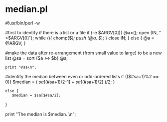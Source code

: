# median.pl

 #!usr/bin/perl -w
 
 #first to identify if there is a list or a file
  if (-e $ARGV[0]){
      @a=();
      open (IN, "<$ARGV[0]");
      while (<IN>){
      chomp($_);
      push (@a, $_);
      }
      close IN;
  } else {
       @a = @ARGV;
      }
 
 #make the data after re-arrangement (from small value to large) to be a new list
   @sa = sort {$a <=> $b} @a;
 
    print "@sa\n";
 
 #identify the median between even or odd-ordered lists
    if (($#sa+1)%2 == 0){
        $median = ( $sa[($#sa+1)/2-1] + $sa[($#sa+1)/2] )/2;
       }
 
    else {
       $median = $sa[$#sa/2];
   }

print "The median is $median. \n";
